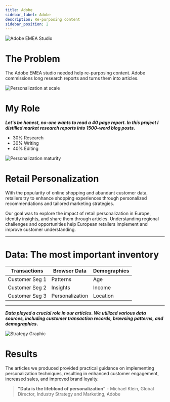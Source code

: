 ```yaml
---
title: Adobe
sidebar_label: Adobe
description: Re-purposing content
sidebar_position: 2
---
```


![Adobe EMEA Studio](/img/adobe3.png)

# The Problem

The Adobe EMEA studio needed help re-purposing content. 
Adobe commissions long research reports and turns them into articles. 

![Personalization at scale](/img/adobe.png)

# My Role 

  ***Let's be honest, no-one wants to read a 40 page report. In this project I distilled market research reports into 1500-word blog posts.***

 - 30% Research
 - 30% Writing
 - 40% Editing

 ![Personalization maturity](/img/adobe1.png)

# Retail Personalization

With the popularity of online shopping and abundant customer data, retailers try to enhance shopping experiences through personalized recommendations and tailored marketing strategies.

Our goal was to explore the impact of retail personalization in Europe, identify insights, and share them through articles. Understanding regional challenges and opportunities help European retailers implement and improve customer understanding.

* * *

# Data: The most important inventory 

| Transactions |   Browser Data | Demographics |
| --------------   | -------------- | -------------- |
| Customer Seg 1   | Patterns     | Age     |
| Customer Seg 2   | Insights     | Income    |
| Customer Seg 3   | Personalization     | Location     |

* * *

***Data played a crucial role in our articles.
We utilized various data sources, including customer transaction records, browsing patterns, and demographics.***

![Strategy Graphic](/img/adobe2.png)

# Results

The articles we produced provided practical guidance on implementing personalization techniques, resulting in enhanced customer engagement, increased sales, and improved brand loyalty.

> **"Data is the lifeblood of personalization"** - Michael Klein, Global Director, Industry Strategy and Marketing, Adobe